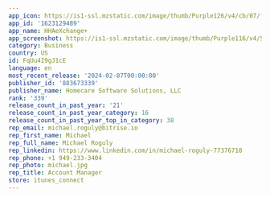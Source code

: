 ```yaml
---
app_icon: https://is1-ssl.mzstatic.com/image/thumb/Purple126/v4/cb/07/fb/cb07fb2b-7530-891e-6418-d1eb16865a90/AppIcon-0-0-1x_U007emarketing-0-10-0-85-220.png/1024x1024bb.png
app_id: '1623129489'
app_name: HHAeXchange+
app_screenshot: https://is1-ssl.mzstatic.com/image/thumb/Purple116/v4/50/76/3b/50763b66-165d-069e-b562-692b60222b35/89408816-c07e-4704-8c26-8d346461ae91_FY23_Q3_Product_Prov_UMA_Aug2023HHAX_HHAX_U002bAppBuild_iOS6.5_HHAX_U002b_1.jpg/1284x2778bb.png
category: Business
country: US
id: FqUu4I9gJ1cE
language: en
most_recent_release: '2024-02-07T00:00:00'
publisher_id: '883673339'
publisher_name: Homecare Software Solutions, LLC
rank: '339'
release_count_in_past_year: '21'
release_count_in_past_year_category: 16
release_count_in_past_year_top_in_category: 38
rep_email: michael.roguly@bitrise.io
rep_first_name: Michael
rep_full_name: Michael Roguly
rep_linkedin: https://www.linkedin.com/in/michael-roguly-77376710
rep_phone: +1 949-233-3404
rep_photo: michael.jpg
rep_title: Account Manager
store: itunes_connect
---
```

